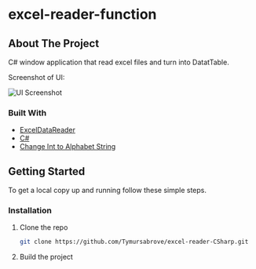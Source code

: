 # excel-reader-function

## About The Project
C# window application that read excel files and turn into DatatTable.

Screenshot of UI:

![UI Screenshot](https://github.com/chungyau97/excel-reader-function/blob/main/Main.png)

### Built With

* [ExcelDataReader](https://github.com/ExcelDataReader/ExcelDataReader)
* [C#](https://en.wikipedia.org/wiki/C_Sharp_(programming_language))
* [Change Int to Alphabet String](https://github.com/Tymursabrove/int-to-alphabet)

<!-- GETTING STARTED -->
## Getting Started

To get a local copy up and running follow these simple steps.

### Installation
1. Clone the repo
   ```sh
   git clone https://github.com/Tymursabrove/excel-reader-CSharp.git
   ```
2. Build the project


